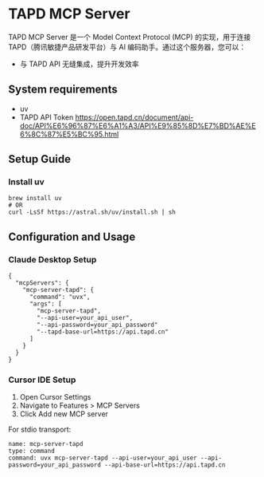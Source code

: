 # TAPD MCP Server

TAPD MCP Server 是一个 Model Context Protocol (MCP) 的实现，用于连接 TAPD（腾讯敏捷产品研发平台）与 AI 编码助手。通过这个服务器，您可以：

* 与 TAPD API 无缝集成，提升开发效率

## System requirements

* uv
* TAPD API Token https://open.tapd.cn/document/api-doc/API%E6%96%87%E6%A1%A3/API%E9%85%8D%E7%BD%AE%E6%8C%87%E5%BC%95.html

## Setup Guide
### Install uv
```
brew install uv
# OR
curl -LsSf https://astral.sh/uv/install.sh | sh
```

## Configuration and Usage
### Claude Desktop Setup
```
{
  "mcpServers": {
    "mcp-server-tapd": {
      "command": "uvx",
      "args": [
        "mcp-server-tapd",
        "--api-user=your_api_user",
        "--api-password=your_api_password"
        "--tapd-base-url=https://api.tapd.cn"
      ]
    }
  }
}
```

### Cursor IDE Setup
1. Open Cursor Settings
2. Navigate to Features > MCP Servers
3. Click Add new MCP server

For stdio transport:
```
name: mcp-server-tapd
type: command
command: uvx mcp-server-tapd --api-user=your_api_user --api-password=your_api_password --api-base-url=https://api.tapd.cn
```




